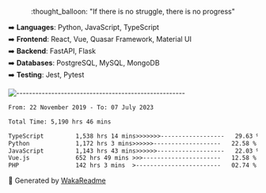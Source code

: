 <p align="center"> 
  :thought_balloon: "If there is no struggle, there is no progress"
</p>

<p align="left">
  ➡️ <strong>Languages</strong>: Python, JavaScript, TypeScript<br>
  ➡️ <strong>Frontend</strong>: React, Vue, Quasar Framework, Material UI<br>
  ➡️ <strong>Backend</strong>: FastAPI, Flask<br>
  ➡️ <strong>Databases</strong>: PostgreSQL, MySQL, MongoDB<br>
  ➡️ <strong>Testing</strong>: Jest, Pytest<br>
</p>

![-----------------------------------------------------](https://raw.githubusercontent.com/andreasbm/readme/master/assets/lines/vintage.png)

<!--START_SECTION:waka-->

```txt
From: 22 November 2019 - To: 07 July 2023

Total Time: 5,190 hrs 46 mins

TypeScript         1,538 hrs 14 mins>>>>>>>------------------   29.63 %
Python             1,172 hrs 3 mins>>>>>>-------------------   22.58 %
JavaScript         1,143 hrs 43 mins>>>>>>-------------------   22.03 %
Vue.js             652 hrs 49 mins >>>----------------------   12.58 %
PHP                142 hrs 3 mins  >------------------------   02.74 %
```

<!--END_SECTION:waka-->


🚀 Generated by [WakaReadme](https://github.com/athul/waka-readme)
